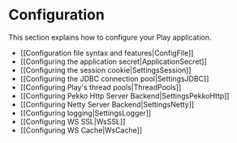 <!--- Copyright (C) from 2022 The Play Framework Contributors <https://github.com/playframework>, 2011-2021 Lightbend Inc. <https://www.lightbend.com> -->

# Configuration

This section explains how to configure your Play application.

- [[Configuration file syntax and features|ConfigFile]]
- [[Configuring the application secret|ApplicationSecret]]
- [[Configuring the session cookie|SettingsSession]] 
- [[Configuring the JDBC connection pool|SettingsJDBC]]
- [[Configuring Play's thread pools|ThreadPools]]
- [[Configuring Pekko Http Server Backend|SettingsPekkoHttp]]
- [[Configuring Netty Server Backend|SettingsNetty]]
- [[Configuring logging|SettingsLogger]]
- [[Configuring WS SSL|WsSSL]]
- [[Configuring WS Cache|WsCache]]
